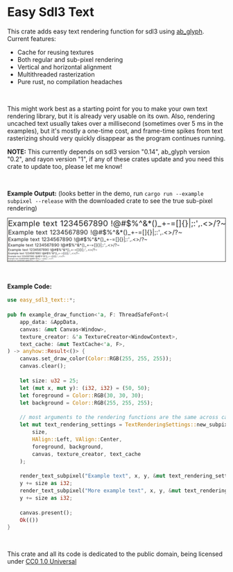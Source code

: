# Easy Sdl3 Text

This crate adds easy text rendering function for sdl3 using [ab_glyph](https://crates.io/crates/ab_glyph). Current features:
- Cache for reusing textures
- Both regular and sub-pixel rendering
- Vertical and horizontal alignment
- Multithreaded rasterization
- Pure rust, no compilation headaches

<br>

This might work best as a starting point for you to make your own text rendering library, but it is already very usable on its own. Also, rendering uncached text usually takes over a millisecond (sometimes over 5 ms in the examples), but it's mostly a one-time cost, and frame-time spikes from text rasterizing should very quickly disappear as the program continues running.

**NOTE:** This currently depends on sdl3 version "0.14", ab_glyph version "0.2", and rayon version "1", if any of these crates update and you need this crate to update too, please let me know!

<br>

**Example Output:** (looks better in the demo, run `cargo run --example subpixel --release` with the downloaded crate to see the true sub-pixel rendering)

![Example Image](https://github.com/What42Pizza/easy-sdl3-text/blob/main/images/example.png?raw=true)

<br>

**Example Code:**

```rust
use easy_sdl3_text::*;

pub fn example_draw_function<'a, F: ThreadSafeFont>(
	app_data: &AppData,
	canvas: &mut Canvas<Window>,
	texture_creator: &'a TextureCreator<WindowContext>,
	text_cache: &mut TextCache<'a, F>,
) -> anyhow::Result<()> {
	canvas.set_draw_color(Color::RGB(255, 255, 255));
	canvas.clear();
	
	let size: u32 = 25;
	let (mut x, mut y): (i32, i32) = (50, 50);
	let foreground = Color::RGB(30, 30, 30);
	let background = Color::RGB(255, 255, 255);
	
	// most arguments to the rendering functions are the same across calls, so they're all put into a reusable struct
	let mut text_rendering_settings = TextRenderingSettings::new_subpixel(
		size,
		HAlign::Left, VAlign::Center,
		foreground, background,
		canvas, texture_creator, text_cache
	);
	
	render_text_subpixel("Example text", x, y, &mut text_rendering_settings)?;
	y += size as i32;
	render_text_subpixel("More example text", x, y, &mut text_rendering_settings)?;
	y += size as i32;
	
	canvas.present();
	Ok(())
}
```

<br>

This crate and all its code is dedicated to the public domain, being licensed under [CC0 1.0 Universal](LICENSE)
